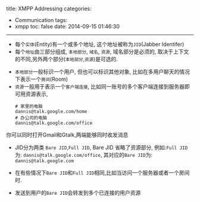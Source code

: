 title: XMPP Addressing
categories:
  - Communication
tags:
  - xmpp
toc: false
date: 2014-09-15 01:46:30
---


- 每个`实体`(Entity)有一个或多个地址, 这个地址被称为`JID`(Jabber Identifer)
- 每个`地址`由三部分组成, `本地部分`, `域名`, `资源`, 域名部分是必须的, 取决于上下文的不同,另外两个部分(`本地部分`,`资源`)是可选的.
<!--more-->
- `本地部分`一般标识一个用户, 但也可以标识其他对象, 比如在多用户聊天的情况下表示一个`房间`(Room)
- `资源`一般用于表示一个`客户端连接`, 比如同一账号的多个客户端连接到服务器即可用资源表示,
    ```
    # 家里的电脑
    dannis@talk.google.com/home
    # 办公司的电脑
    dannis@talk.google.com/office
    ```
你可以同时打开Gmail和Gtalk,两端能够同时收发消息

- JID分为两类 `Bare JID`,`Full JID`, Bare JID 省略了资源部分,
例如:`Full JID`为:
`dannis@talk.google.com/office`,
其对应的`Bare JID`为:
`dannis@talk.google.com`

- 在有些情况下`Bare JID`和`Full JID`相同,比如当访问一个服务器或者一个房间时.

- 发送到用户的`Bare JID`会转发到多个已连接的用户资源